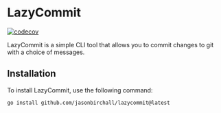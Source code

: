 # LazyCommit

[![codecov](https://codecov.io/gh/jasonbirchall/lazycommit/branch/main/graph/badge.svg)](https://codecov.io/gh/jasonbirchall/lazycommit)

LazyCommit is a simple CLI tool that allows you to commit changes to git with a choice of messages.

## Installation

To install LazyCommit, use the following command:

```sh
go install github.com/jasonbirchall/lazycommit@latest
```
